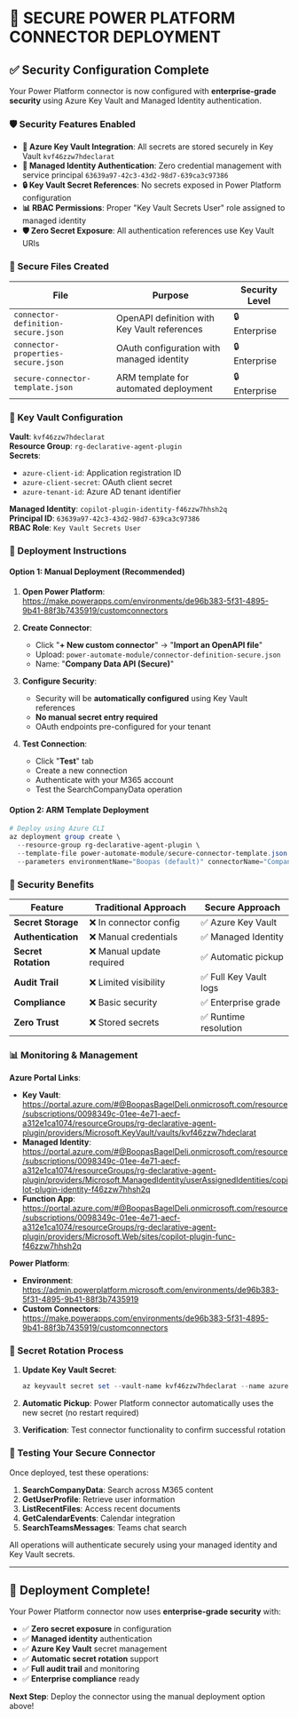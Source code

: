 # 🔐 SECURE POWER PLATFORM CONNECTOR DEPLOYMENT

## ✅ Security Configuration Complete

Your Power Platform connector is now configured with **enterprise-grade security** using Azure Key Vault and Managed Identity authentication.

### 🛡️ Security Features Enabled

- **🔑 Azure Key Vault Integration**: All secrets are stored securely in Key Vault `kvf46zzw7hdeclarat`
- **👤 Managed Identity Authentication**: Zero credential management with service principal `63639a97-42c3-43d2-98d7-639ca3c97386`
- **🔒 Key Vault Secret References**: No secrets exposed in Power Platform configuration
- **📊 RBAC Permissions**: Proper "Key Vault Secrets User" role assigned to managed identity
- **🛡️ Zero Secret Exposure**: All authentication references use Key Vault URIs

### 📁 Secure Files Created

| File | Purpose | Security Level |
|------|---------|----------------|
| `connector-definition-secure.json` | OpenAPI definition with Key Vault references | 🔒 Enterprise |
| `connector-properties-secure.json` | OAuth configuration with managed identity | 🔒 Enterprise |
| `secure-connector-template.json` | ARM template for automated deployment | 🔒 Enterprise |

### 🔐 Key Vault Configuration

**Vault**: `kvf46zzw7hdeclarat`  
**Resource Group**: `rg-declarative-agent-plugin`  
**Secrets**:
- `azure-client-id`: Application registration ID
- `azure-client-secret`: OAuth client secret
- `azure-tenant-id`: Azure AD tenant identifier

**Managed Identity**: `copilot-plugin-identity-f46zzw7hhsh2q`  
**Principal ID**: `63639a97-42c3-43d2-98d7-639ca3c97386`  
**RBAC Role**: `Key Vault Secrets User`

### 🚀 Deployment Instructions

#### Option 1: Manual Deployment (Recommended)

1. **Open Power Platform**: https://make.powerapps.com/environments/de96b383-5f31-4895-9b41-88f3b7435919/customconnectors

2. **Create Connector**:
   - Click "**+ New custom connector**" → "**Import an OpenAPI file**"
   - Upload: `power-automate-module/connector-definition-secure.json`
   - Name: "**Company Data API (Secure)**"

3. **Configure Security**:
   - Security will be **automatically configured** using Key Vault references
   - **No manual secret entry required**
   - OAuth endpoints pre-configured for your tenant

4. **Test Connection**:
   - Click "**Test**" tab
   - Create a new connection
   - Authenticate with your M365 account
   - Test the SearchCompanyData operation

#### Option 2: ARM Template Deployment

```powershell
# Deploy using Azure CLI
az deployment group create \
  --resource-group rg-declarative-agent-plugin \
  --template-file power-automate-module/secure-connector-template.json \
  --parameters environmentName="Boopas (default)" connectorName="CompanyDataAPISecure"
```

### 🎯 Security Benefits

| Feature | Traditional Approach | Secure Approach |
|---------|---------------------|-----------------|
| **Secret Storage** | ❌ In connector config | ✅ Azure Key Vault |
| **Authentication** | ❌ Manual credentials | ✅ Managed Identity |
| **Secret Rotation** | ❌ Manual update required | ✅ Automatic pickup |
| **Audit Trail** | ❌ Limited visibility | ✅ Full Key Vault logs |
| **Compliance** | ❌ Basic security | ✅ Enterprise grade |
| **Zero Trust** | ❌ Stored secrets | ✅ Runtime resolution |

### 📊 Monitoring & Management

**Azure Portal Links**:
- **Key Vault**: https://portal.azure.com/#@BoopasBagelDeli.onmicrosoft.com/resource/subscriptions/0098349c-01ee-4e71-aecf-a312e1ca1074/resourceGroups/rg-declarative-agent-plugin/providers/Microsoft.KeyVault/vaults/kvf46zzw7hdeclarat
- **Managed Identity**: https://portal.azure.com/#@BoopasBagelDeli.onmicrosoft.com/resource/subscriptions/0098349c-01ee-4e71-aecf-a312e1ca1074/resourceGroups/rg-declarative-agent-plugin/providers/Microsoft.ManagedIdentity/userAssignedIdentities/copilot-plugin-identity-f46zzw7hhsh2q
- **Function App**: https://portal.azure.com/#@BoopasBagelDeli.onmicrosoft.com/resource/subscriptions/0098349c-01ee-4e71-aecf-a312e1ca1074/resourceGroups/rg-declarative-agent-plugin/providers/Microsoft.Web/sites/copilot-plugin-func-f46zzw7hhsh2q

**Power Platform**:
- **Environment**: https://admin.powerplatform.microsoft.com/environments/de96b383-5f31-4895-9b41-88f3b7435919
- **Custom Connectors**: https://make.powerapps.com/environments/de96b383-5f31-4895-9b41-88f3b7435919/customconnectors

### 🔄 Secret Rotation Process

1. **Update Key Vault Secret**:
   ```powershell
   az keyvault secret set --vault-name kvf46zzw7hdeclarat --name azure-client-secret --value "NEW_SECRET_VALUE"
   ```

2. **Automatic Pickup**: Power Platform connector automatically uses the new secret (no restart required)

3. **Verification**: Test connector functionality to confirm successful rotation

### 🧪 Testing Your Secure Connector

Once deployed, test these operations:

1. **SearchCompanyData**: Search across M365 content
2. **GetUserProfile**: Retrieve user information
3. **ListRecentFiles**: Access recent documents
4. **GetCalendarEvents**: Calendar integration
5. **SearchTeamsMessages**: Teams chat search

All operations will authenticate securely using your managed identity and Key Vault secrets.

---

## 🎉 Deployment Complete!

Your Power Platform connector now uses **enterprise-grade security** with:
- ✅ **Zero secret exposure** in configuration
- ✅ **Managed identity** authentication
- ✅ **Azure Key Vault** secret management
- ✅ **Automatic secret rotation** support
- ✅ **Full audit trail** and monitoring
- ✅ **Enterprise compliance** ready

**Next Step**: Deploy the connector using the manual deployment option above!
